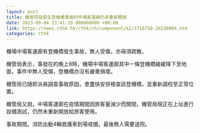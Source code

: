 ```yaml
---
layout: post
title: 機管局指發生登機橋事故的中場客運廊仍未重新開放
date: 2023-09-04 23:41:29.000000000 +08:00
link: https://news.rthk.hk/rthk/ch/component/k2/1716758-20230904.htm
categories: rthk
---
```


機場中場客運廊有登機橋發生事故，無人受傷，亦毋須疏散。

機管局表示，事發在約晚上8時，機場中場客運廊其中一條登機橋緩緩降下至地面，事件中無人受傷，登機橋亦沒有嚴重損壞。

機管局已隨即派員調查事故原因，會盡快安排檢查該登機橋，並重新調校至正常位置。

機管局又說，中場客運廊在疫情期間因旅客量減少而關閉，機管局現正在上址進行設備測試，仍然未重新開放給旅客使用。

事故期間。消防出動4輛救護車到場戒備，最後無人需要送院。
